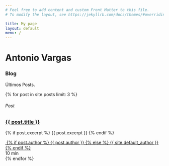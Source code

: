 ```yaml
---
# Feel free to add content and custom Front Matter to this file.
# To modify the layout, see https://jekyllrb.com/docs/themes/#overriding-theme-defaults

title: My page
layout: default
menu: /
---
```


<!-- ======= Hero Section ======= -->
<div id="hero" class="hero route bg-image" style="background-image: url(assets/img/hero-bg.jpg)">
    <div class="overlay-itro"></div>
    <div class="hero-content display-table">
        <div class="table-cell">
            <div class="container">
                <!--<p class="display-6 color-d">Hello, world!</p>-->
                <h1 class="hero-title mb-4">Antonio Vargas</h1>
                <p class="hero-subtitle"><span class="typed" data-typed-items="Desarrollador Web, Programador, Entusiasta de la tecnología, Ciberseguridad, IA, Amante del código, Innovador tecnológico"></span></p>
                <!-- <p class="pt-3"><a class="btn btn-primary btn js-scroll px-4" href="#about" role="button">Learn More</a></p> -->
            </div>
        </div>
    </div>
</div><!-- End Hero Section -->

<main id="main">
    <section id="blog" class="blog-mf sect-pt4 route">
        <div class="container">
            <div class="row">
                <div class="col-sm-12">
                    <div class="title-box text-center">
                        <h3 class="title-a">
                            Blog
                        </h3>
                        <p class="subtitle-a">
                            Últimos Posts.
                        </p>
                        <div class="line-mf"></div>
                    </div>
                </div>
            </div>
            <div class="row">
                {% for post in site.posts limit: 3 %}
                <div class="col-md-4 d-flex align-items-stretch">
                    <div class="card card-blog">
                        <div class="card-img">
                            <a href="{{ post.url }}"><img src="{{ site.url }}/{% if post.image %}assets/img/{{ post.image }}{% else %}{{ site.default_post_image }}{% endif %}" 
                                        alt="" class="img-fluid"></a>
                        </div>
                        <div class="card-body">
                            <div class="card-category-box">
                                <div class="card-category">
                                    <h6 class="category">Post</h6>
                                </div>
                            </div>
                            <h3 class="card-title"><a href="{{ post.url }}">{{ post.title }}</a></h3>
                            <p class="card-description">
                                {% if post.excerpt %}
                                    {{ post.excerpt }}
                                {% endif %}
                            </p>
                        </div>
                        <div class="card-footer">
                            <div class="post-author">
                                <a href="#">
                                    <img src="assets/img/testimonial-2.jpg" alt="" class="avatar rounded-circle">
                                    <span class="author">
                                        {% if post.author %}
                                        {{ post.author }}
                                        {% else %}
                                        {{ site.default_author }}
                                        {% endif %}
                                    </span>
                                </a>
                            </div>
                            <div class="post-date">
                                <span class="bi bi-clock"></span> 10 min
                            </div>
                        </div>
                    </div>
                </div>
                {% endfor %}
            </div>
        </div>
    </section>
</main>
<!-- End #main -->

<!--
You can use HTML elements in Markdown, such as the comment element, and they won't
be affected by a markdown parser. However, if you create an HTML element in your
markdown file, you cannot use markdown syntax within that element's contents.
-->
